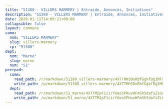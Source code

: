 ```yaml
---
title: "51380 - VILLERS MARMERY | Entraide, Annonces, Initiatives"
description: "51380 - VILLERS MARMERY | Entraide, Annonces, Initiatives"
date: 2020-01-11T14:09:21+09:00
collapsible: false
layout: commune
comm:
  nom: "VILLERS MARMERY"
  slug: villers-marmery
  cp: "51380"
dept:
  nom: "Marne"
  slug: marne
  num: "51"
peerpad:
  comm:
    read_path: /r/markdown/51380_villers-marmery/4XTTMHSDuRbfGgkfDg1MFX3wMSTqfXm9ZQSJq1hoDeQKXPTcg
    write_path: /w/markdown/51380_villers-marmery/4XTTMHSDuRbfGgkfDg1MFX3wMSTqfXm9ZQSJq1hoDeQKXPTcg-K3TgUZmMQyjFbmRYPa6hroUWPSp9nHeRHMbDhEyZRLJJJVkfhtUbvMYTQF7tiTo1WRjZkNJS6M9AbSCQ1UniyNNgoAoWYEFbCAgrsWgv6qLXb9te7wPuN7DbZ7EfNkqbJrNgmKye
  dept:
    read_path: /r/markdown/51_marne/4XTTM2pF1iirYGeoSPHuvHFmSh5dafsZiGuDVqApNYr9W2doe
    write_path: /w/markdown/51_marne/4XTTM2pF1iirYGeoSPHuvHFmSh5dafsZiGuDVqApNYr9W2doe-K3TgV7EpXmd75L5pz6aUTALihWsFeiubyposyfPgz6DbQby3ZQF3gNXaGqeRVGevfRz46yND7Y8QkCv5VozWFj5shZbEokjWNQrdmmsAHCxzuLQj5kuinh4kCdsefHKLdp7xhUwa
---
```


